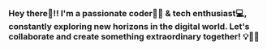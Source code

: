 ### Hey there👋!! I'm a passionate coder👨‍💻 & tech enthusiast💻, constantly exploring new horizons in the digital world. Let's collaborate and create something extraordinary together! 💡🌟🚀
